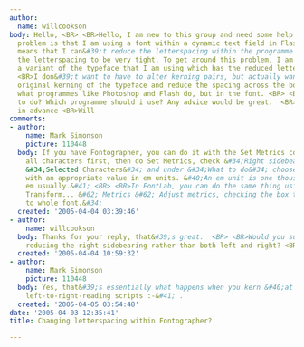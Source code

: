 ```yaml
---
author:
  name: willcookson
body: Hello, <BR> <BR>Hello, I am new to this group and need some help! <BR> <BR>My
  problem is that I am using a font within a dynamic text field in Flash. This setting
  means that I can&#39;t reduce the letterspacing within the programme and I need
  the letterspacing to be very tight. To get around this problem, I am going to create
  a variant of the typeface that I am using which has the reduced letterspacing encoded.  <BR>
  <BR>I don&#39;t want to have to alter kerning pairs, but actually want to keep the
  original kerning of the typeface and reduce the spacing across the board - to emulate
  what programmes like Photoshop and Flash do, but in the font. <BR> <BR>Is this possible
  to do? Which programme should i use? Any advice would be great.  <BR> <BR>Thanks
  in advance <BR>Will
comments:
- author:
    name: Mark Simonson
    picture: 110448
  body: If you have Fontographer, you can do it with the Set Metrics command. Select
    all characters first, then do Set Metrics, check &#34;Right sidebearing&#34; and
    &#34;Selected Characters&#34; and under &#34;What to do&#34; choose &#34;Decrease&#34;
    with an appropriate value in em units. &#40;An em unit is one thousanth of an
    em usually.&#41; <BR> <BR>In FontLab, you can do the same thing using Tools &#62;
    Transform... &#62; Metrics &#62; Adjust metrics, checking the box that says &#34;Apply
    to whole font.&#34;
  created: '2005-04-04 03:39:46'
- author:
    name: willcookson
  body: Thanks for your reply, that&#39;s great.  <BR> <BR>Would you suggest only
    reducing the right sidebearing rather than both left and right? <BR> <BR>Will
  created: '2005-04-04 10:59:32'
- author:
    name: Mark Simonson
    picture: 110448
  body: Yes, that&#39;s essentially what happens when you kern &#40;at least with
    left-to-right-reading scripts :-&#41; .
  created: '2005-04-05 03:54:48'
date: '2005-04-03 12:35:41'
title: Changing letterspacing within Fontographer?

---
```

